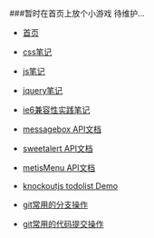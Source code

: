 ###暂时在首页上放个小游戏
待维护...    
    
* [首页](http://wangmoumei.github.io)     

* [css笔记](http://wangmoumei.github.io/css.html)     

* [js笔记 ](http://wangmoumei.github.io/jsnote.html)   

* [jquery笔记](http://wangmoumei.github.io/jqnote.html)    

* [ie6兼容性实践笔记](http://wangmoumei.github.io/ie6.html)      

* [messagebox API文档](http://wangmoumei.github.io/messagebox)     

* [sweetalert API文档](http://wangmoumei.github.io/sweetalert)     

* [metisMenu API文档](http://wangmoumei.github.io/metisMenu)     

* [knockoutjs todolist Demo](http://wangmoumei.github.io/knockout) 

* [git常用的分支操作](http://wangmoumei.github.io/git)

* [git常用的代码提交操作](http://wangmoumei.github.io/git/commit.html)
